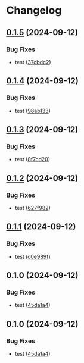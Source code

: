# Changelog

## [0.1.5](https://github.com/nguyentrungduc134/ECS-Firelens-multi-config-terraform/compare/v0.1.4...v0.1.5) (2024-09-12)


### Bug Fixes

* test ([37cbdc2](https://github.com/nguyentrungduc134/ECS-Firelens-multi-config-terraform/commit/37cbdc25796be8fe935fed56fa0b830b638b7912))

## [0.1.4](https://github.com/nguyentrungduc134/ECS-Firelens-multi-config-terraform/compare/v0.1.3...v0.1.4) (2024-09-12)


### Bug Fixes

* test ([98ab133](https://github.com/nguyentrungduc134/ECS-Firelens-multi-config-terraform/commit/98ab1334bea915cf0907411bb6a35d2e43684537))

## [0.1.3](https://github.com/nguyentrungduc134/ECS-Firelens-multi-config-terraform/compare/v0.1.2...v0.1.3) (2024-09-12)


### Bug Fixes

* test ([8f7cd20](https://github.com/nguyentrungduc134/ECS-Firelens-multi-config-terraform/commit/8f7cd205add764415338891c6ee1d02ca37dd17b))

## [0.1.2](https://github.com/nguyentrungduc134/ECS-Firelens-multi-config-terraform/compare/v0.1.1...v0.1.2) (2024-09-12)


### Bug Fixes

* test ([627f982](https://github.com/nguyentrungduc134/ECS-Firelens-multi-config-terraform/commit/627f9821343318e76caf0f9d347a01ef2978546d))

## [0.1.1](https://github.com/nguyentrungduc134/ECS-Firelens-multi-config-terraform/compare/v0.1.0...v0.1.1) (2024-09-12)


### Bug Fixes

* test ([c0e989f](https://github.com/nguyentrungduc134/ECS-Firelens-multi-config-terraform/commit/c0e989fefc083ec3475426f24d036b1b0d2c0435))

## 0.1.0 (2024-09-12)


### Bug Fixes

* test ([45da1a4](https://github.com/nguyentrungduc134/ECS-Firelens-multi-config-terraform/commit/45da1a4dc2d28d227fabd8e07678adec073f6ea5))

## 0.1.0 (2024-09-12)


### Bug Fixes

* test ([45da1a4](https://github.com/nguyentrungduc134/ECS-Firelens-multi-config-terraform/commit/45da1a4dc2d28d227fabd8e07678adec073f6ea5))
